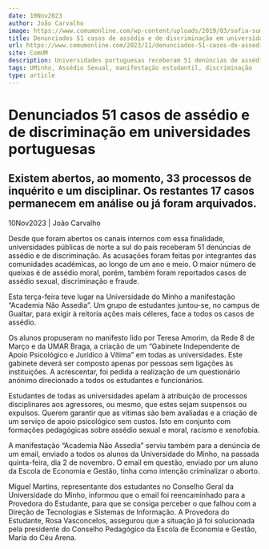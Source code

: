 ```yaml
---
date: 10Nov2023
author: João Carvalho
image: https://www.comumonline.com/wp-content/uploads/2019/03/sofia-summavielle_manifestação2-1500x1000.jpg
title: Denunciados 51 casos de assédio e de discriminação em universidades portuguesas
url: https://www.comumonline.com/2023/11/denunciados-51-casos-de-assedio-e-de-discriminacao-em-universidades-portuguesas/
site: ComUM
description: Universidades portuguesas receberam 51 denúncias de assédio e de discriminação no espaço de um ano e meio. Estudantes manifestam e exigem respostas.
tags: UMinho, Assédio Sexual, manifestação estudantil, discriminação
type: article
---
```



# Denunciados 51 casos de assédio e de discriminação em universidades portuguesas

## Existem abertos, ao momento, 33 processos de inquérito e um disciplinar. Os restantes 17 casos permanecem em análise ou já foram arquivados.

10Nov2023 | João Carvalho

Desde que foram abertos os canais internos com essa finalidade, universidades públicas de norte a sul do país receberam 51 denúncias de assédio e de discriminação. As acusações foram feitas por integrantes das comunidades académicas, ao longo de um ano e meio. O maior número de queixas é de assédio moral, porém, também foram reportados casos de assédio sexual, discriminação e fraude.

Esta terça-feira teve lugar na Universidade do Minho a manifestação “Academia Não Assedia”. Um grupo de estudantes juntou-se, no campus de Gualtar, para exigir à reitoria ações mais céleres, face a todos os casos de assédio.

Os alunos propuseram no manifesto lido por Teresa Amorim, da Rede 8 de Março e da UMAR Braga, a criação de um “Gabinete Independente de Apoio Psicológico e Jurídico à Vítima” em todas as universidades. Este gabinete deverá ser composto apenas por pessoas sem ligações às instituições. A acrescentar, foi pedida a realização de um questionário anónimo direcionado a todos os estudantes e funcionários.

Estudantes de todas as universidades apelam à atribuição de processos disciplinares aos agressores, ou mesmo, que estes sejam suspensos ou expulsos. Querem garantir que as vítimas são bem avaliadas e a criação de um serviço de apoio psicológico sem custos. Isto em conjunto com formações pedagógicas sobre assédio sexual e moral, racismo e xenofobia.

A manifestação “Academia Não Assedia” serviu também para a denúncia de um email, enviado a todos os alunos da Universidade do Minho, na passada quinta-feira, dia 2 de novembro. O email em questão, enviado por um aluno da Escola de Economia e Gestão, tinha como intenção criminalizar o aborto.

Miguel Martins, representante dos estudantes no Conselho Geral da Universidade do Minho, informou que o email foi reencaminhado para a Provedora do Estudante, para que se consiga perceber o que falhou com a Direção de Tecnologias e Sistemas de Informação. A Provedora do Estudante, Rosa Vasconcelos, assegurou que a situação já foi solucionada pela presidente do Conselho Pedagógico da Escola de Economia e Gestão, Maria do Céu Arena.

